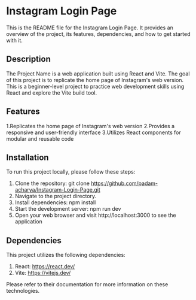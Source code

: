 # Instagram Login Page

This is the README file for the Instagram Login Page. It provides an overview of the project, its features, dependencies, and how to get started with it.

## Description

The Project Name is a web application built using React and Vite. The goal of this project is to replicate the home page of Instagram's web version. This is a beginner-level project to practice web development skills using React and explore the Vite build tool.

## Features

1.Replicates the home page of Instagram's web version
2.Provides a responsive and user-friendly interface
3.Utilizes React components for modular and reusable code


## Installation

To run this project locally, please follow these steps:

1. Clone the repository: git clone https://github.com/padam-acharya/Instagram-Login-Page.git
2. Navigate to the project directory.
3. Install dependencies: npm install
4. Start the development server: npm run dev
5. Open your web browser and visit http://localhost:3000 to see the application


## Dependencies

This project utilizes the following dependencies:

1. React: https://react.dev/
2. Vite: https://vitejs.dev/

Please refer to their documentation for more information on these technologies.

